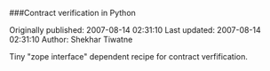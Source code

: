 ###Contract verification in Python

Originally published: 2007-08-14 02:31:10
Last updated: 2007-08-14 02:31:10
Author: Shekhar Tiwatne

Tiny "zope interface" dependent recipe for contract verfification.